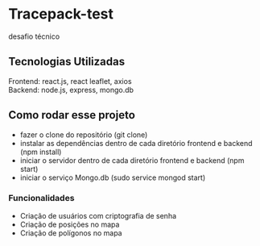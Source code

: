 # Tracepack-test

desafio técnico

## Tecnologias Utilizadas

Frontend: react.js, react leaflet, axios\
Backend: node.js, express, mongo.db 

## Como rodar esse projeto

- fazer o clone do repositório (git clone)
- instalar as dependências dentro de cada diretório frontend e backend (npm install)
- iniciar o servidor dentro de cada diretório frontend e backend (npm start)
- iniciar o serviço Mongo.db (sudo service mongod start)

### Funcionalidades

- Criação de usuários com criptografia de senha
- Criação de posições no mapa
- Criação de polígonos no mapa

